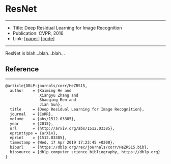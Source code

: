 # ResNet
---
- Title: Deep Residual Learning for Image Recognition
- Publication: CVPR, 2016 
- Link: [[paper](https://arxiv.org/abs/1512.03385)] [[code](https://github.com/pytorch/vision/blob/main/torchvision/models/resnet.py)]
---


ResNet is blah...blah...blah...



## Reference
---
```tex
@article{DBLP:journals/corr/HeZRS15,
  author    = {Kaiming He and
               Xiangyu Zhang and
               Shaoqing Ren and
               Jian Sun},
  title     = {Deep Residual Learning for Image Recognition},
  journal   = {CoRR},
  volume    = {abs/1512.03385},
  year      = {2015},
  url       = {http://arxiv.org/abs/1512.03385},
  eprinttype = {arXiv},
  eprint    = {1512.03385},
  timestamp = {Wed, 17 Apr 2019 17:23:45 +0200},
  biburl    = {https://dblp.org/rec/journals/corr/HeZRS15.bib},
  bibsource = {dblp computer science bibliography, https://dblp.org}
}
```
